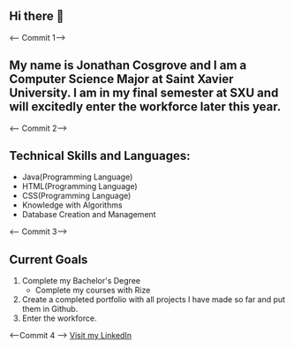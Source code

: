 ## Hi there 👋

<-- Commit 1-->
## My name is Jonathan Cosgrove and I am a Computer Science Major at Saint Xavier University. I am in my final semester at SXU and will excitedly enter the workforce later this year. 


<-- Commit 2-->
## Technical Skills and Languages:
 * Java(Programming Language)
 * HTML(Programming Language)
 * CSS(Programming Language)
 * Knowledge with Algorithms
 * Database Creation and Management

<-- Commit 3-->
## Current Goals
1. Complete my Bachelor's Degree
   - Complete my courses with Rize
2. Create a completed portfolio with all projects I have made so far and put them in Github.
3. Enter the workforce.

<--Commit 4 -->
[Visit my LinkedIn](https://www.linkedin.com/in/jonathan-cosgrove-153816227/)
